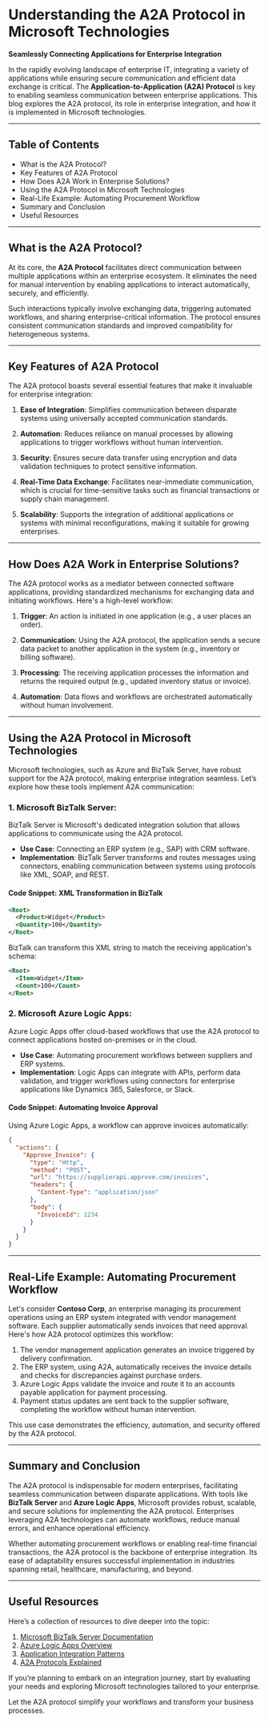 # Understanding the A2A Protocol in Microsoft Technologies  
**Seamlessly Connecting Applications for Enterprise Integration**

In the rapidly evolving landscape of enterprise IT, integrating a variety of applications while ensuring secure communication and efficient data exchange is critical. The **Application-to-Application (A2A) Protocol** is key to enabling seamless communication between enterprise applications. This blog explores the A2A protocol, its role in enterprise integration, and how it is implemented in Microsoft technologies.

---

## Table of Contents
- What is the A2A Protocol?
- Key Features of A2A Protocol
- How Does A2A Work in Enterprise Solutions?
- Using the A2A Protocol in Microsoft Technologies
- Real-Life Example: Automating Procurement Workflow
- Summary and Conclusion
- Useful Resources

---

## What is the A2A Protocol?  

At its core, the **A2A Protocol** facilitates direct communication between multiple applications within an enterprise ecosystem. It eliminates the need for manual intervention by enabling applications to interact automatically, securely, and efficiently.  

Such interactions typically involve exchanging data, triggering automated workflows, and sharing enterprise-critical information. The protocol ensures consistent communication standards and improved compatibility for heterogeneous systems.  

---

## Key Features of A2A Protocol  

The A2A protocol boasts several essential features that make it invaluable for enterprise integration:  

1. **Ease of Integration**: Simplifies communication between disparate systems using universally accepted communication standards.  

2. **Automation**: Reduces reliance on manual processes by allowing applications to trigger workflows without human intervention.  

3. **Security**: Ensures secure data transfer using encryption and data validation techniques to protect sensitive information.  

4. **Real-Time Data Exchange**: Facilitates near-immediate communication, which is crucial for time-sensitive tasks such as financial transactions or supply chain management.  

5. **Scalability**: Supports the integration of additional applications or systems with minimal reconfigurations, making it suitable for growing enterprises.  

---

## How Does A2A Work in Enterprise Solutions?  

The A2A protocol works as a mediator between connected software applications, providing standardized mechanisms for exchanging data and initiating workflows. Here's a high-level workflow:  

1. **Trigger**: An action is initiated in one application (e.g., a user places an order).  

2. **Communication**: Using the A2A protocol, the application sends a secure data packet to another application in the system (e.g., inventory or billing software).  

3. **Processing**: The receiving application processes the information and returns the required output (e.g., updated inventory status or invoice).  

4. **Automation**: Data flows and workflows are orchestrated automatically without human involvement.  

---

## Using the A2A Protocol in Microsoft Technologies  

Microsoft technologies, such as Azure and BizTalk Server, have robust support for the A2A protocol, making enterprise integration seamless. Let’s explore how these tools implement A2A communication:  

### 1. **Microsoft BizTalk Server**:  
BizTalk Server is Microsoft's dedicated integration solution that allows applications to communicate using the A2A protocol.  

- **Use Case**: Connecting an ERP system (e.g., SAP) with CRM software.  
- **Implementation**: BizTalk Server transforms and routes messages using connectors, enabling communication between systems using protocols like XML, SOAP, and REST.  

#### Code Snippet: XML Transformation in BizTalk  
```xml  
<Root>  
  <Product>Widget</Product>  
  <Quantity>100</Quantity>  
</Root>  
```  
BizTalk can transform this XML string to match the receiving application's schema:  
```xml  
<Root>  
  <Item>Widget</Item>  
  <Count>100</Count>  
</Root>  
```  

### 2. **Microsoft Azure Logic Apps**:  
Azure Logic Apps offer cloud-based workflows that use the A2A protocol to connect applications hosted on-premises or in the cloud.  

- **Use Case**: Automating procurement workflows between suppliers and ERP systems.  
- **Implementation**: Logic Apps can integrate with APIs, perform data validation, and trigger workflows using connectors for enterprise applications like Dynamics 365, Salesforce, or Slack.  

#### Code Snippet: Automating Invoice Approval  
Using Azure Logic Apps, a workflow can approve invoices automatically:  
```json  
{  
  "actions": {  
    "Approve_Invoice": {  
      "type": "Http",  
      "method": "POST",  
      "url": "https://supplierapi.approve.com/invoices",  
      "headers": {  
        "Content-Type": "application/json"  
      },  
      "body": {  
        "InvoiceId": 1234  
      }  
    }  
  }  
}  
```  

---

## Real-Life Example: Automating Procurement Workflow  

Let's consider **Contoso Corp**, an enterprise managing its procurement operations using an ERP system integrated with vendor management software. Each supplier automatically sends invoices that need approval. Here's how A2A protocol optimizes this workflow:  

1. The vendor management application generates an invoice triggered by delivery confirmation.  
2. The ERP system, using A2A, automatically receives the invoice details and checks for discrepancies against purchase orders.  
3. Azure Logic Apps validate the invoice and route it to an accounts payable application for payment processing.  
4. Payment status updates are sent back to the supplier software, completing the workflow without human intervention.  

This use case demonstrates the efficiency, automation, and security offered by the A2A protocol.  

---

## Summary and Conclusion  

The A2A protocol is indispensable for modern enterprises, facilitating seamless communication between disparate applications. With tools like **BizTalk Server** and **Azure Logic Apps**, Microsoft provides robust, scalable, and secure solutions for implementing the A2A protocol. Enterprises leveraging A2A technologies can automate workflows, reduce manual errors, and enhance operational efficiency.  

Whether automating procurement workflows or enabling real-time financial transactions, the A2A protocol is the backbone of enterprise integration. Its ease of adaptability ensures successful implementation in industries spanning retail, healthcare, manufacturing, and beyond.  

---

## Useful Resources  

Here’s a collection of resources to dive deeper into the topic:  

1. [Microsoft BizTalk Server Documentation](https://learn.microsoft.com/en-us/biztalk/)  
2. [Azure Logic Apps Overview](https://learn.microsoft.com/en-us/azure/logic-apps/)  
3. [Application Integration Patterns](https://azure.microsoft.com/en-us/solutions/application-integration/)  
4. [A2A Protocols Explained](https://www.techopedia.com/definition/29709/application-to-application-a2a)  

If you’re planning to embark on an integration journey, start by evaluating your needs and exploring Microsoft technologies tailored to your enterprise.  

Let the A2A protocol simplify your workflows and transform your business processes.